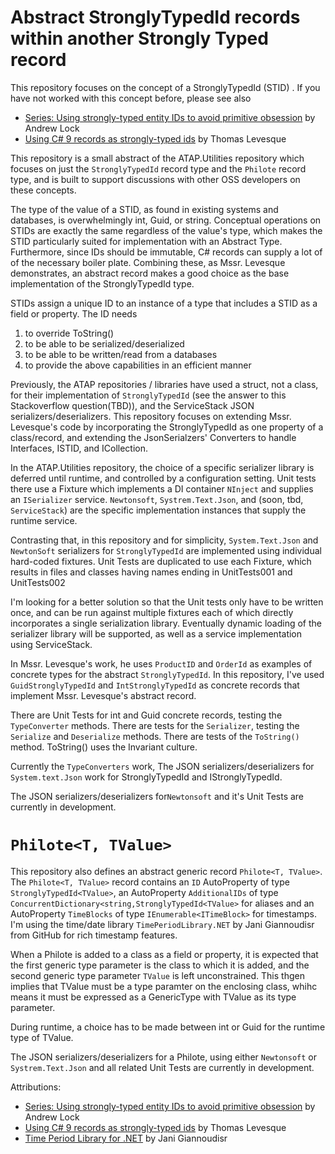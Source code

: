 # Abstract StronglyTypedId records within another Strongly Typed record

This repository focuses on the concept of a StronglyTypedId  (STID) . If you  have not worked with this concept before, please see also

* [Series: Using strongly-typed entity IDs to avoid primitive obsession](https://andrewlock.net/series/using-strongly-typed-entity-ids-to-avoid-primitive-obsession/) by Andrew Lock
* [Using C# 9 records as strongly-typed ids](https://thomaslevesque.com/2020/10/30/using-csharp-9-records-as-strongly-typed-ids/) by Thomas Levesque

This repository is a small abstract of the ATAP.Utilities repository which focuses on just the `StronglyTypedId` record type and the `Philote` record type, and is built to support discussions with other OSS developers on these concepts.

The type of the value of a STID, as found in existing systems and databases, is overwhelmingly int, Guid, or string. Conceptual operations on STIDs are exactly the same regardless of the value's type, which makes the STID particularly suited for implementation with an Abstract Type. Furthermore, since IDs should be immutable, C# records can supply a lot of of the necessary boiler plate. Combining these, as Mssr. Levesque demonstrates, an abstract record makes a good choice as the base implementation of the StronglyTypedId type.

STIDs assign a unique ID to an instance of a type that includes a STID as a field or property. The ID needs

1) to override ToString()
1) to be able to be serialized/deserialized
1) to be able to be written/read from a databases
1) to provide the above capabilities in an efficient manner

Previously, the ATAP repositories / libraries have used a struct, not a class, for their implementation of `StronglyTypedId` (see the answer to this Stackoverflow question(TBD)), and the ServiceStack JSON serializers/deserializers. This repository focuses on extending Mssr. Levesque's code by incorporating the StronglyTypedId as one property of a class/record, and extending the JsonSerialzers' Converters to handle Interfaces, ISTID, and ICollection<ISTID>.

In the ATAP.Utilities repository, the choice of a specific serializer library is deferred until runtime, and controlled by a configuration setting. Unit tests there use a Fixture which implements a DI container `NInject` and supplies an `ISerializer` service. `Newtonsoft`, `Systrem.Text.Json`, and (soon, tbd, `ServiceStack`) are the specific implementation instances that supply the runtime service.

Contrasting that, in this repository and for simplicity, `System.Text.Json` and `NewtonSoft` serializers for `StronglyTypedId` are implemented using individual hard-coded fixtures. Unit Tests are duplicated to use each Fixture, which results in files and classes having names ending in UnitTests001 and UnitTests002

I'm looking for a better solution so that the Unit tests only have to be written once, and can be run against multiple fixtures each of which directly incorporates a single serialization library. Eventually dynamic loading of the serializer library will be supported, as well as a service implementation using ServiceStack.

In Mssr. Levesque's work, he uses `ProductID` and `OrderId` as examples of concrete types for the abstract `StronglyTypedId`. In this repository, I've used `GuidStronglyTypedId` and `IntStronglyTypedId` as concrete records that implement Mssr. Levesque's abstract record.

There are Unit Tests for int and Guid concrete records, testing the `TypeConverter` methods. There are tests for the `Serializer`, testing the `Serialize` and `Deserialize` methods. There are tests of the `ToString()` method. ToString() uses the Invariant culture.

Currently the `TypeConverters` work, The JSON serializers/deserializers for `System.text.Json` work for StronglyTypedId<TValue> and IStronglyTypedId<TValue>.

The JSON serializers/deserializers for`Newtonsoft` and it's Unit Tests are currently in development.

# `Philote<T, TValue>`

This repository also defines an abstract generic record `Philote<T, TValue>`. The `Philote<T, TValue>` record contains an `ID` AutoProperty of type `StronglyTypedId<TValue>`, an AutoProperty  `AdditionalIDs` of type `ConcurrentDictionary<string,StronglyTypedId<TValue>` for aliases and an AutoProperty `TimeBlocks` of type `IEnumerable<ITimeBlock>` for timestamps.  I'm using the time/date library `TimePeriodLibrary.NET` by Jani Giannoudisr from GitHub for rich timestamp features.

When a Philote is added to a class as a field or property, it is expected that the first generic type parameter is the class to which it is added, and the second generic type parameter `TValue` is left unconstrained. This thgen implies that TValue must be a type paramter on the enclosing class, whihc means it must be expressed as a GenericType with TValue as its type parameter.

During runtime, a choice has to be made between int or Guid for the runtime type of TValue.

The JSON serializers/deserializers for a Philote, using either `Newtonsoft` or `Systrem.Text.Json` and all related Unit Tests are currently in development.


Attributions:
* [Series: Using strongly-typed entity IDs to avoid primitive obsession](https://andrewlock.net/series/using-strongly-typed-entity-ids-to-avoid-primitive-obsession/) by Andrew Lock
* [Using C# 9 records as strongly-typed ids](https://thomaslevesque.com/2020/10/30/using-csharp-9-records-as-strongly-typed-ids/) by Thomas Levesque
* [Time Period Library for .NET](https://github.com/Giannoudis/TimePeriodLibrary) by Jani Giannoudisr
